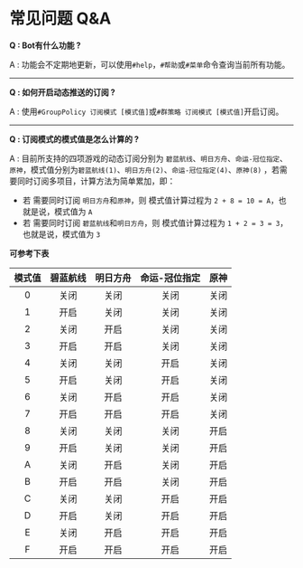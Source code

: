# 常见问题 Q&A

**Q : Bot有什么功能 ?**

A : 功能会不定期地更新，可以使用`#help`，`#帮助`或`#菜单`命令查询当前所有功能。

----

**Q : 如何开启动态推送的订阅 ?**

A : 使用`#GroupPolicy 订阅模式 [模式值]`或`#群策略 订阅模式 [模式值]`开启订阅。

---

**Q : 订阅模式的模式值是怎么计算的 ?**

A : 目前所支持的四项游戏的动态订阅分别为 `碧蓝航线`、`明日方舟`、`命运-冠位指定`、`原神`，模式值分别为`碧蓝航线(1)`、`明日方舟(2)`、`命运-冠位指定(4)`、`原神(8)`
，若需要同时订阅多项目，计算方法为简单累加，即：

* 若 需要同时订阅 `明日方舟`和`原神`，则 模式值计算过程为 `2 + 8 = 10 = A`，也就是说，模式值为 `A`
* 若 需要同时订阅 `碧蓝航线`和``明日方舟``，则 模式值计算过程为 `1 + 2 = 3 = 3`，也就是说，模式值为 `3`

**可参考下表**

| 模式值 | 碧蓝航线 | 明日方舟 | 命运-冠位指定 | 原神 |
| :----: | :------: | :------: | :-----------: | :--: |
|   0    |   关闭   |   关闭   |     关闭      | 关闭 |
|   1    |   开启   |   关闭   |     关闭      | 关闭 |
|   2    |   关闭   |   开启   |     关闭      | 关闭 |
|   3    |   开启   |   开启   |     关闭      | 关闭 |
|   4    |   关闭   |   关闭   |     开启      | 关闭 |
|   5    |   开启   |   关闭   |     开启      | 关闭 |
|   6    |   关闭   |   开启   |     开启      | 关闭 |
|   7    |   开启   |   开启   |     开启      | 关闭 |
|   8    |   关闭   |   关闭   |     关闭      | 开启 |
|   9    |   开启   |   关闭   |     关闭      | 开启 |
|   A    |   关闭   |   开启   |     关闭      | 开启 |
|   B    |   开启   |   开启   |     关闭      | 开启 |
|   C    |   关闭   |   关闭   |     开启      | 开启 |
|   D    |   开启   |   关闭   |     开启      | 开启 |
|   E    |   关闭   |   开启   |     开启      | 开启 |
|   F    |   开启   |   开启   |     开启      | 开启 |
